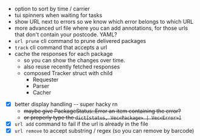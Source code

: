 - option to sort by time / carrier
- tui spinners when waiting for tasks
- show URL next to errors so we know which error belongs to which URL
- more advanced url file where you can add annotations, for those urls that don't contain your postcode. YAML?
- `url prune` cli command to prune delivered packages 
- `track` cli command that accepts a url
- cache the responses for each package
    - so you can show the changes over time.
    - also reuse recently fetched responses
    - composed Tracker struct with child 
        - Requester 
        - Parser
        - Cacher 
- [x] better display handling -- super hacky rn 
    - ~~maybe give PackageStatus::Error an item containing the error?~~
    - ~~or properly type the `dict[status, Vec<Package> | Vec<Error>]`~~
- [x] `url add` command to fail if the url is already in the file
- [x] `url remove` to accept substring / regex (so you can remove by barcode)
